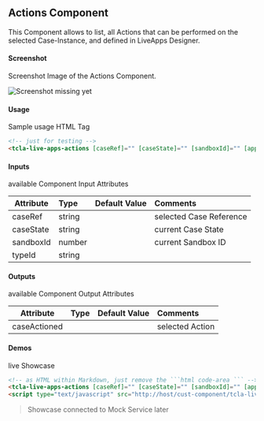## Actions Component
This Component allows to list, all Actions that can be performed on the selected Case-Instance, and defined in LiveApps Designer.

#### Screenshot
Screenshot Image of the Actions Component.

![Screenshot missing yet](Actions.png "Actions Component Image") 

#### Usage
Sample usage HTML Tag

```html
<!-- just for testing -->
<tcla-live-apps-actions [caseRef]="" [caseState]="" [sandboxId]="" [applicationId]="" [typeId]=""></tcla-live-apps-actions>
```

#### Inputs
available Component Input Attributes

| Attribute         | Type                          | Default Value | Comments                                        |
| ----------------- |:----------------------------- |:------------- |:----------------------------------------------- |
| caseRef           | string                        |               | selected Case Reference                         |
| caseState         | string                        |               | current Case State                              |
| sandboxId         | number                        |               | current Sandbox ID                              |
| typeId            | string                        |               |                                                 |

#### Outputs
available Component Output Attributes

| Attribute         | Type                          | Default Value | Comments                                        |
| ----------------- |:----------------------------- |:------------- |:----------------------------------------------- |
| caseActioned      |                               |               | selected Action                                 |

#### Demos
live Showcase

```html
<!-- as HTML within Markdown, just remove the ```html code-area ``` -->
<tcla-live-apps-actions [caseRef]="" [caseState]="" [sandboxId]="" [applicationId]="" [typeId]=""></tcla-live-apps-actions>
<script type="text/javascript" src="http://host/cust-component/tcla-live-apps-actions.js"></script>
```

> Showcase connected to Mock Service later


